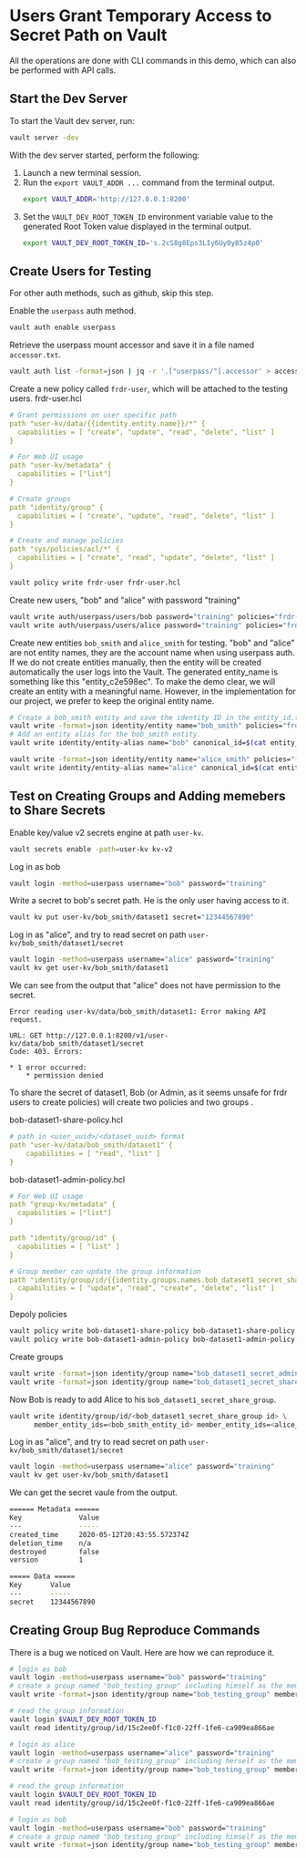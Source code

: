 # Users Grant Temporary Access to Secret Path on Vault
All the operations are done with CLI commands in this demo, which can also be performed with API calls.

## Start the Dev Server
To start the Vault dev server, run:
```sh
vault server -dev
```
With the dev server started, perform the following:
1. Launch a new terminal session.
2. Run the `export VAULT_ADDR ...` command from the terminal output. 
    ```sh
    export VAULT_ADDR='http://127.0.0.1:8200'
    ```
3. Set the `VAULT_DEV_ROOT_TOKEN_ID` environment variable value to the generated Root Token value displayed in the terminal output.
    ```sh
    export VAULT_DEV_ROOT_TOKEN_ID='s.2cS8g8Eps3LIy6Uy0y85z4p0'
    ```
## Create Users for Testing
For other auth methods, such as github, skip this step.

Enable the `userpass` auth method. 
```sh
vault auth enable userpass
```
Retrieve the userpass mount accessor and save it in a file named `accessor.txt`.
```sh
vault auth list -format=json | jq -r '.["userpass/"].accessor' > accessor.txt
```
Create a new policy called `frdr-user`, which will be attached to the testing users.
frdr-user.hcl
```yaml
# Grant permissions on user specific path
path "user-kv/data/{{identity.entity.name}}/*" {
  capabilities = [ "create", "update", "read", "delete", "list" ]
}

# For Web UI usage
path "user-kv/metadata" {
  capabilities = ["list"]
}

# Create groups
path "identity/group" {
  capabilities = [ "create", "update", "read", "delete", "list" ]
}

# Create and manage policies
path "sys/policies/acl/*" {
  capabilities = [ "create", "read", "update", "delete", "list" ]
}
```
```sh
vault policy write frdr-user frdr-user.hcl
```
Create new users, "bob" and "alice" with password "training"
```sh
vault write auth/userpass/users/bob password="training" policies="frdr-user"
vault write auth/userpass/users/alice password="training" policies="frdr-user"
```
Create new entities `bob_smith` and `alice_smith` for testing. "bob" and "alice" are not entity names, they are the account name when using userpass auth. If we do not create entities manually, then the entity will be created automatically the user logs into the Vault. The generated entity_name is something like this "entity_c2e598ec". To make the demo clear, we will create an entity with a meaningful name. However, in the implementation for our project, we prefer to keep the original entity name. 

```sh
# Create a bob_smith entity and save the identity ID in the entity_id.txt.
vault write -format=json identity/entity name="bob_smith" policies="frdr-user" | jq -r ".data.id" > entity_id.txt
# Add an entity alias for the bob_smith entity.
vault write identity/entity-alias name="bob" canonical_id=$(cat entity_id.txt) mount_accessor=$(cat accessor.txt)

vault write -format=json identity/entity name="alice_smith" policies="frdr-user" | jq -r ".data.id" > entity_id.txt
vault write identity/entity-alias name="alice" canonical_id=$(cat entity_id.txt) mount_accessor=$(cat accessor.txt)
```

## Test on Creating Groups and Adding memebers to Share Secrets
Enable key/value v2 secrets engine at path `user-kv`.
```sh
vault secrets enable -path=user-kv kv-v2
```
Log in as bob
```sh
vault login -method=userpass username="bob" password="training"
```
Write a secret to bob's secret path. He is the only user having access to it.
```sh
vault kv put user-kv/bob_smith/dataset1 secret="12344567890"
```
Log in as "alice", and try to read secret on path `user-kv/bob_smith/dataset1/secret`
```sh
vault login -method=userpass username="alice" password="training"
vault kv get user-kv/bob_smith/dataset1
```
We can see from the output that "alice" does not have permission to the secret.
```
Error reading user-kv/data/bob_smith/dataset1: Error making API request.

URL: GET http://127.0.0.1:8200/v1/user-kv/data/bob_smith/dataset1/secret
Code: 403. Errors:

* 1 error occurred:
	* permission denied
```
To share the secret of dataset1, Bob (or Admin, as it seems unsafe for frdr users to create policies) will create two policies and two groups . 
 
bob-dataset1-share-policy.hcl
```yaml
# path in <user_uuid>/<dataset_uuid> format
path "user-kv/data/bob_smith/dataset1" {
    capabilities = [ "read", "list" ]
}
```
bob-dataset1-admin-policy.hcl
```yaml
# For Web UI usage
path "group-kv/metadata" {
  capabilities = ["list"]
}

path "identity/group/id" {
  capabilities = [ "list" ]
}

# Group member can update the group information
path "identity/group/id/{{identity.groups.names.bob_dataset1_secret_share_group.id}}" {
  capabilities = [ "update", "read", "create", "delete", "list" ]
}
```
Depoly policies
```sh
vault policy write bob-dataset1-share-policy bob-dataset1-share-policy.hcl
vault policy write bob-dataset1-admin-policy bob-dataset1-admin-policy.hcl
```

Create groups
```sh
vault write -format=json identity/group name="bob_dataset1_secret_admin_group" policies="bob-dataset1-admin-policy" member_entity_ids=<bob_smith_entity_id>
vault write -format=json identity/group name="bob_dataset1_secret_share_group" policies="bob-dataset1-share-policy" member_entity_ids=<bob_smith_entity_id>
```
Now Bob is ready to add Alice to his `bob_dataset1_secret_share_group`.
```sh
vault write identity/group/id/<bob_dataset1_secret_share_group id> \
      member_entity_ids=<bob_smith_entity_id> member_entity_ids=<alice_smith_entity_id>"
```
Log in as "alice", and try to read secret on path `user-kv/bob_smith/dataset1/secret`
```sh
vault login -method=userpass username="alice" password="training"
vault kv get user-kv/bob_smith/dataset1
```
We can get the secret vaule from the output. 
```sh
====== Metadata ======
Key              Value
---              -----
created_time     2020-05-12T20:43:55.572374Z
deletion_time    n/a
destroyed        false
version          1

===== Data =====
Key       Value
---       -----
secret    12344567890

```

## Creating Group Bug Reproduce Commands
There is a bug we noticed on Vault. Here are how we can reproduce it.
```sh
# login as bob
vault login -method=userpass username="bob" password="training"
# create a group named "bob_testing_group" including himself as the member
vault write -format=json identity/group name="bob_testing_group" member_entity_ids="bb7f63fd-b79a-6f13-cf79-b345247bb3c6"
```
```sh
# read the group information
vault login $VAULT_DEV_ROOT_TOKEN_ID
vault read identity/group/id/15c2ee0f-f1c0-22ff-1fe6-ca909ea866ae
```
```sh
# login as alice
vault login -method=userpass username="alice" password="training"
# create a group named "bob_testing_group" including herself as the member
vault write -format=json identity/group name="bob_testing_group" member_entity_ids="f54bb47e-0636-8a1a-1456-bcd21de5343c"
```
```sh
# read the group information
vault login $VAULT_DEV_ROOT_TOKEN_ID
vault read identity/group/id/15c2ee0f-f1c0-22ff-1fe6-ca909ea866ae
```

```sh
# login as bob
vault login -method=userpass username="bob" password="training"
# create a group named "bob_testing_group" including himself as the member
vault write -format=json identity/group name="bob_testing_group" member_entity_ids="bb7f63fd-b79a-6f13-cf79-b345247bb3c6"
```